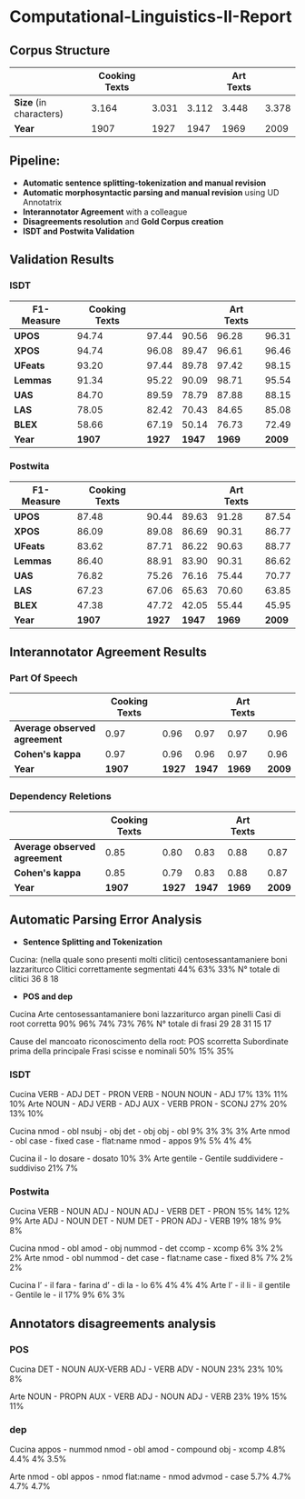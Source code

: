 # Computational-Linguistics-II-Report

## Corpus Structure

|  | Cooking Texts |  |  | Art Texts |  |
| ------------- | ------------- | ------------- | ------------- | ------------- | ------------- |
| **Size** (in characters) | 3.164  | 3.031  | 3.112  | 3.448 | 3.378  |
| **Year**  | 1907  | 1927  | 1947  | 1969  | 2009  |


## Pipeline:
- **Automatic sentence splitting-tokenization and manual revision**
- **Automatic morphosyntactic parsing and manual revision** using UD Annotatrix
- **Interannotator Agreement** with a colleague
- **Disagreements resolution** and **Gold Corpus creation**
- **ISDT and Postwita Validation**

## Validation Results

### ISDT
| F1-Measure | Cooking Texts |  |  | Art Texts |  |
| ------------- | ------------- | ------------- | ------------- | ------------- | ------------- |
| **UPOS** | 94.74  | 97.44  | 90.56  | 96.28 | 96.31  |
| **XPOS**  | 94.74  | 96.08 | 89.47  | 96.61  | 96.46  |
| **UFeats**  | 93.20 |97.44 |89.78   | 97.42| 98.15  |
| **Lemmas**  | 91.34 |95.22 |90.09  | 98.71| 95.54   |
| **UAS**  | 84.70 |89.59 |78.79  | 87.88 |88.15  |
| **LAS**  | 78.05| 82.42 |70.43 | 84.65 | 85.08  |
| **BLEX**  | 58.66 |67.19 |50.14  |76.73 |72.49 |
| **Year**  | **1907**  | **1927**  | **1947**  | **1969**  | **2009**  |
### Postwita
| F1-Measure | Cooking Texts |  |  | Art Texts |  |
| ------------- | ------------- | ------------- | ------------- | ------------- | ------------- |
| **UPOS** | 87.48 |90.44 |89.63  | 91.28 |87.54  |
| **XPOS**  | 86.09| 89.08| 86.69   | 90.31 |86.77  |
| **UFeats**  | 83.62| 87.71 |86.22 | 90.63 |88.77 |
| **Lemmas**  | 86.40 |88.91 |83.90 | 90.31 |86.62 |
| **UAS**  | 76.82 |75.26 |76.16 |75.44 |70.77 |
| **LAS**  | 67.23| 67.06| 65.63 | 70.60 |63.85 |
| **BLEX**  | 47.38 |47.72 |42.05 |55.44 |45.95 |
| **Year**  | **1907**  | **1927**  | **1947**  | **1969**  | **2009**  |
## Interannotator Agreement Results

### Part Of Speech
|  | Cooking Texts |  |  | Art Texts |  |
| ------------- | ------------- | ------------- | ------------- | ------------- | ------------- |
| **Average observed agreement** | 0.97  | 0.96  | 0.97  | 0.97 | 0.96  |
| **Cohen's kappa**  | 0.97  | 0.96  | 0.96  | 0.97  | 0.96  |
| **Year**  | **1907**  | **1927**  | **1947**  | **1969**  | **2009**  |

### Dependency Reletions
|  | Cooking Texts |  |  | Art Texts |  |
| ------------- | ------------- | ------------- | ------------- | ------------- | ------------- |
| **Average observed agreement** | 0.85  | 0.80  | 0.83  | 0.88  | 0.87  |
| **Cohen's kappa**  | 0.85  | 0.79  | 0.83  | 0.88  | 0.87  |
| **Year**  | **1907**  | **1927**  | **1947**  | **1969**  | **2009**  |

## Automatic Parsing Error Analysis

- **Sentence Splitting and Tokenization**

Cucina: (nella quale sono presenti molti clitici)
 centosessantamaniere boni lazzariturco 
 Clitici correttamente segmentati 
 44% 63% 33% 
 N° totale di clitici 
 36 8 18 

- **POS and dep**

Cucina Arte
centosessantamaniere boni lazzariturco argan pinelli 
Casi di root corretta 
90% 96% 74% 73% 76% 
N° totale di frasi 29 28 31 15 17 

Cause del mancoato riconoscimento della root:
POS scorretta 
Subordinate prima della principale 
Frasi scisse e nominali 
50% 
15% 
35% 

### ISDT
Cucina VERB - ADJ DET - PRON VERB - NOUN NOUN - ADJ  17% 13% 11% 10% Arte NOUN - ADJ  VERB - ADJ AUX - VERB PRON - SCONJ 27% 20% 13% 10% 

Cucina nmod - obl nsubj - obj det - obj obj - obl 9% 3% 3% 3% Arte nmod - obl case - fixed case - flat:name nmod - appos  9% 5% 4% 4% 

Cucina  il - lo dosare - dosato 10% 3% Arte  gentile - Gentile suddividere - suddiviso 21% 7% 

### Postwita
Cucina VERB - NOUN ADJ - NOUN ADJ - VERB DET - PRON 15% 14% 12% 9% Arte ADJ - NOUN DET - NUM DET - PRON ADJ - VERB 19% 18% 9% 8%

Cucina nmod - obl amod - obj nummod  - det  ccomp - xcomp 6% 3% 2% 2% Arte nmod - obl nummod - det  case - flat:name case - fixed 8% 7% 2% 2%

Cucina    l’ - il fara - farina d’ - di  la - lo 6% 4% 4% 4% Arte    l’ - il  li - il gentile - Gentile le - il  17% 9% 6% 3% 


## Annotators disagreements analysis
### POS
Cucina DET - NOUN AUX-VERB ADJ - VERB ADV - NOUN 23% 23% 10% 8%

Arte NOUN - PROPN AUX - VERB ADJ - NOUN ADJ - VERB 23% 19% 15% 11% 

### dep
Cucina appos - nummod nmod - obl amod - compound obj - xcomp 4.8% 4.4% 4% 3.5% 

Arte nmod - obl appos - nmod flat:name - nmod advmod - case 5.7% 4.7% 4.7% 4.7% 
